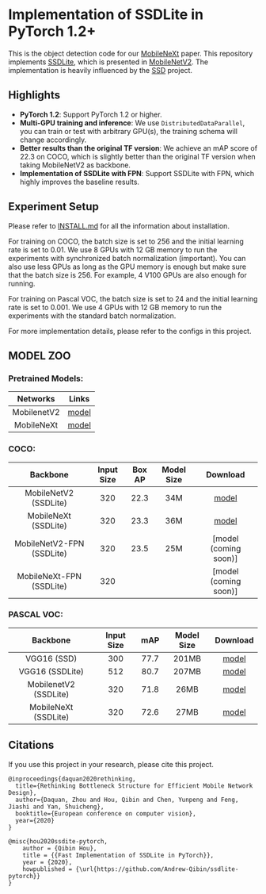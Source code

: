 # Implementation of SSDLite in PyTorch 1.2+ 

This is the object detection code for our [MobileNeXt](https://arxiv.org/pdf/2007.02269.pdf) paper.
This repository implements [SSDLite](https://arxiv.org/abs/1512.02325), which is presented in [MobileNetV2](https://arxiv.org/pdf/1801.04381.pdf). 
The implementation is heavily influenced by the [SSD](https://github.com/lufficc/SSD) project.

## Highlights

- **PyTorch 1.2**: Support PyTorch 1.2 or higher.
- **Multi-GPU training and inference**: We use `DistributedDataParallel`, you can train or test with arbitrary GPU(s), the training schema will change accordingly.
- **Better results than the original TF version**: We achieve an mAP score of 22.3 on COCO, which is slightly better than the original TF version when taking MobileNetV2 as backbone. 
- **Implementation of SSDLite with FPN**: Support SSDLite with FPN, which highly improves the baseline results.

## Experiment Setup

Please refer to [INSTALL.md](https://github.com/Andrew-Qibin/ssdlite-pytorch/blob/master/INSTALL.md) for all the information about installation.

For training on COCO, the batch size is set to 256 and the initial learning rate is set to 0.01. We use 8 GPUs with 12 GB memory to run the experiments
with synchronized batch normalization (important). You can also use less GPUs as long as the GPU memory is enough but make sure that the batch size is 256.
For example, 4 V100 GPUs are also enough for running.

For training on Pascal VOC, the batch size is set to 24 and the initial learning rate is set to 0.001. We use 4 GPUs with 12 GB memory to run the experiments
with the standard batch normalization.

For more implementation details, please refer to the configs in this project.

## MODEL ZOO

### Pretrained Models:
|   Networks   |     Links    | 
| :----------: | :----------: |
|  MobilenetV2 |  [model](https://download.pytorch.org/models/mobilenet_v2-b0353104.pth) |
|  MobileNeXt  |  [model](https://github.com/Andrew-Qibin/ssdlite-pytorch/blob/master/weights/mnext.pth.tar) |

### COCO:

| Backbone                   | Input Size   |       Box AP     | Model Size | Download  |
| :------------------------: | :----------: | :--------------: | :--------: | :-------: |
|  MobileNetV2 (SSDLite)     |     320      |          22.3    | 34M        | [model](https://drive.google.com/file/d/1jKa16d2c7zSrIYzKAVb9PyAQH2ifXCih/view?usp=sharing)   |
|  MobileNeXt (SSDLite)      |     320      |          23.3    | 36M        | [model](https://drive.google.com/file/d/1GlBU-10YBjGhj9snw9JVU6i__dc9-INY/view?usp=sharing)   |
|  MobileNetV2-FPN (SSDLite) |     320      |          23.5    | 25M        | [model (coming soon)] |
|  MobileNeXt-FPN (SSDLite)  |     320      |                  |            | [model (coming soon)] |

### PASCAL VOC:

| Backbone               | Input Size  |          mAP         | Model Size | Download  |
| :--------------------: | :----------:|   :--------------:   | :--------: | :-------: |
|  VGG16 (SSD)           |     300     |          77.7        |   201MB    | [model](https://github.com/lufficc/SSD/releases/download/1.2/vgg_ssd300_voc0712.pth)  |
|  VGG16 (SSDLite)       |     512     |          80.7        |   207MB    | [model](https://github.com/lufficc/SSD/releases/download/1.2/vgg_ssd512_voc0712.pth)  |
|  MobilenetV2 (SSDLite) |     320     |          71.8        |   26MB     | [model](https://drive.google.com/file/d/1rWVxlWGeCylH-sz43PKQUlOsWTzxZTnq/view?usp=sharing) |
|  MobileNeXt (SSDLite)  |     320     |          72.6        |   27MB     | [model](https://drive.google.com/file/d/1s365AwRVdGMGDZrSjMN58qOx7ydmbutx/view?usp=sharing) |



## Citations
If you use this project in your research, please cite this project.

```text
@inproceedings{daquan2020rethinking,
  title={Rethinking Bottleneck Structure for Efficient Mobile Network Design},
  author={Daquan, Zhou and Hou, Qibin and Chen, Yunpeng and Feng, Jiashi and Yan, Shuicheng},
  booktitle={European conference on computer vision},
  year={2020}
}
```

```text
@misc{hou2020ssdite-pytorch,
    author = {Qibin Hou},
    title = {{Fast Implementation of SSDLite in PyTorch}},
    year = {2020},
    howpublished = {\url{https://github.com/Andrew-Qibin/ssdlite-pytorch}}
}
```
